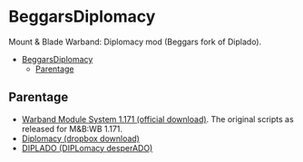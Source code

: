 # BeggarsDiplomacy

Mount &amp; Blade Warband: Diplomacy mod (Beggars fork of Diplado).

- [BeggarsDiplomacy](#beggarsdiplomacy)
  - [Parentage](#parentage)

## Parentage

- [Warband Module System 1.171 (official download)](https://forums.taleworlds.com/index.php?threads/warband-modders-download-repository.326973/).  The original scripts as released for M&B:WB 1.171.
- [Diplomacy (dropbox download)](https://www.dropbox.com/sh/679r1y39lp1d4s9/AAD2MWmHZtmIYxX4Ubmw002Ea?dl=0)
- [DIPLADO (DIPLomacy desperADO)](https://github.com/diegoami/Diplado)

